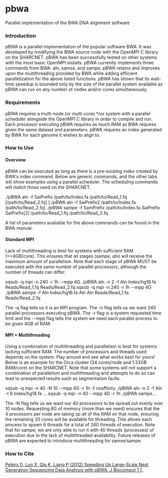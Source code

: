 pbwa
====

Parallel implementation of the BWA DNA alignment software

### Introduction

pBWA is a parallel implementation of the popular software BWA. It was developed by modifying the BWA source code with the OpenMPI C library on the SHARCNET. pBWA has been successfully tested on other systems with the most basic OpenMPI installs. pBWA currently implements three commands from BWA: aln, samse, and sampe. pBWA retains and improves upon the multithreading provided by BWA while adding efficient parallelization for the above listed functions. pBWA has shown that its wall-time speedup is bounded only by the size of the parallel system available as pBWA can run on any number of nodes and/or cores simultaneously.


### Requirements

pBWA requires a multi-node (or multi-core) *nix system with a parallel scheduler alongside the OpenMPI C library in order to compile and run. Each processor executing pBWA requires as much RAM as BWA requires given the same dataset and parameters. pBWA requires an index generated by BWA for each genome it wishes to align to.


### How to Use
#### Overview
pBWA can be executed as long as there is a pre-existing index created by BWA's index command. Below are generic commands, and the other tabs will show examples using a parallel scheduler. The scheduling commands will match those used on the SHARCNET.

./pBWA aln -f SaiPrefix /path/to/Index.fa /path/to/Read_1.fq [/path/to/Read_2.fq]
[./pBWA aln -f SaiPrefix2 /path/to/Index.fa /path/to/Read_2.fq]
./pBWA sampe -f SamPrefix /path/to/Index.fa SaiPrefix SaiPrefix[2] /path/to/Read_1.fq /path/to/Read_2.fq 

A list of parameters available for the above commands can be found in the BWA manual.


#### Standard MPI
Lack of multithreading is best for systems with sufficient RAM (>=4GB/core). This ensures that all stages (sampe, aln) will receive the maximum amount of parallelism. Note that each stage of pBWA MUST be executed with the same number of parallel processors, although the number of threads can differ.

sqsub -q mpi -n 240 -r 1h --mpp 4G ./pBWA aln -n 2 -f Aln Index/hg18.fa Reads/Read_1.fq Reads/Read_2.fq
sqsub -q mpi -n 240 -r 1h --mpp 4G ./pBWA sampe -f Aln Index/hg18.fa Aln Aln Reads/Read_1.fq Reads/Read_2.fq 

The -q flag tells us it is an MPI program. The -n flag tells us we want 240 parallel processors executing pBWA. The -r flag is a system requested time limit and the --mpp flag tells the system we need each parallel process to be given 4GB of RAM.


#### MPI + Multithreading
Using a combination of multithreading and parallelism is best for systems lacking sufficient RAM. The number of processors and threads used depends on the system. Play around and see what works best for yours! Below is an example for the Orca cluster (24 cores/node and 1.33GB RAM/core) on the SHARCNET. Note that some systems will not support a combination of parallelism and multithreading and attempts to do so can lead to unexpected results such as segmentation faults.

sqsub -q mpi -n 40 -N 10 --mpp 8G -r 1h -f noaffinity ./pBWA aln -n 2 -f Aln -t 6 Index/hg18.fa ...
sqsub -q mpi -n 40 --mpp 4G -r 1h ./pBWA sampe... 

The -N flag tells us we want our 40 processors to be spread out evenly over 10 nodes. Requesting 8G of memory (more than we need) ensures that the 4 processors per node are taking up all of the RAM on that node, ensuring the remaining 20 cores will be available for threading. This allows each process to spawn 6 threads for a total of 240 threads of execution. Note that for sampe, we are only able to run it with 40 threads (processes) of execution due to the lack of multithreaded availability. Future releases of pBWA are expected to introduce multithreading for samse/sampe.


### How to Cite
<a href="http://www.scitechnol.com/JABCB/JABCB-1-101.pdf" target="_blank">Peters D, Luo X, Qiu K, Liang P (2012) Speeding Up Large-Scale Next Generation Sequencing Data Analysis with pBWA. J Biocomput 1:1.</a>
